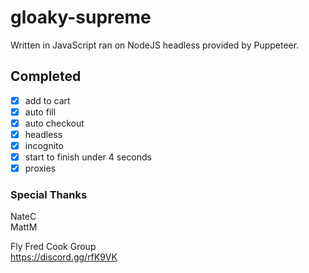 # gloaky-supreme
Written in JavaScript ran on NodeJS headless provided by Puppeteer.

## Completed
- [x] add to cart
- [x] auto fill
- [x] auto checkout
- [x] headless
- [x] incognito
- [x] start to finish under 4 seconds
- [x] proxies

### Special Thanks
NateC  
MattM  

Fly Fred Cook Group  
https://discord.gg/rfK9VK
